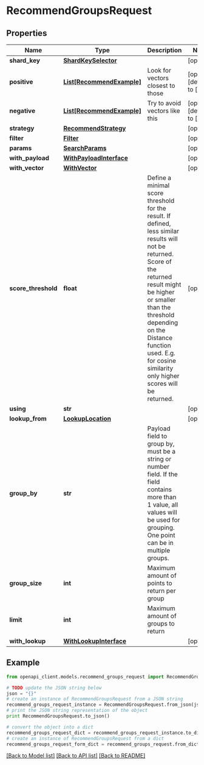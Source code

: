 # RecommendGroupsRequest


## Properties
Name | Type | Description | Notes
------------ | ------------- | ------------- | -------------
**shard_key** | [**ShardKeySelector**](ShardKeySelector.md) |  | [optional] 
**positive** | [**List[RecommendExample]**](RecommendExample.md) | Look for vectors closest to those | [optional] [default to []]
**negative** | [**List[RecommendExample]**](RecommendExample.md) | Try to avoid vectors like this | [optional] [default to []]
**strategy** | [**RecommendStrategy**](RecommendStrategy.md) |  | [optional] 
**filter** | [**Filter**](Filter.md) |  | [optional] 
**params** | [**SearchParams**](SearchParams.md) |  | [optional] 
**with_payload** | [**WithPayloadInterface**](WithPayloadInterface.md) |  | [optional] 
**with_vector** | [**WithVector**](WithVector.md) |  | [optional] 
**score_threshold** | **float** | Define a minimal score threshold for the result. If defined, less similar results will not be returned. Score of the returned result might be higher or smaller than the threshold depending on the Distance function used. E.g. for cosine similarity only higher scores will be returned. | [optional] 
**using** | **str** |  | [optional] 
**lookup_from** | [**LookupLocation**](LookupLocation.md) |  | [optional] 
**group_by** | **str** | Payload field to group by, must be a string or number field. If the field contains more than 1 value, all values will be used for grouping. One point can be in multiple groups. | 
**group_size** | **int** | Maximum amount of points to return per group | 
**limit** | **int** | Maximum amount of groups to return | 
**with_lookup** | [**WithLookupInterface**](WithLookupInterface.md) |  | [optional] 

## Example

```python
from openapi_client.models.recommend_groups_request import RecommendGroupsRequest

# TODO update the JSON string below
json = "{}"
# create an instance of RecommendGroupsRequest from a JSON string
recommend_groups_request_instance = RecommendGroupsRequest.from_json(json)
# print the JSON string representation of the object
print RecommendGroupsRequest.to_json()

# convert the object into a dict
recommend_groups_request_dict = recommend_groups_request_instance.to_dict()
# create an instance of RecommendGroupsRequest from a dict
recommend_groups_request_form_dict = recommend_groups_request.from_dict(recommend_groups_request_dict)
```
[[Back to Model list]](../README.md#documentation-for-models) [[Back to API list]](../README.md#documentation-for-api-endpoints) [[Back to README]](../README.md)


